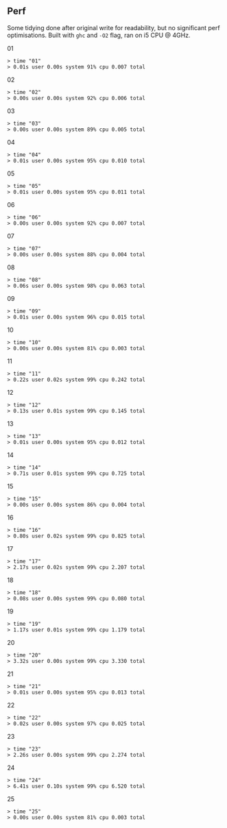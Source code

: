 ## Perf

Some tidying done after original write for readability, but no significant perf optimisations. Built with `ghc` and `-O2` flag, ran on i5 CPU @ 4GHz.

01
```
> time "01" 
> 0.01s user 0.00s system 91% cpu 0.007 total
```

02
```
> time "02" 
> 0.00s user 0.00s system 92% cpu 0.006 total
```

03
```
> time "03" 
> 0.00s user 0.00s system 89% cpu 0.005 total
```

04
```
> time "04" 
> 0.01s user 0.00s system 95% cpu 0.010 total
```

05
```
> time "05" 
> 0.01s user 0.00s system 95% cpu 0.011 total
```

06
```
> time "06" 
> 0.00s user 0.00s system 92% cpu 0.007 total
```

07
```
> time "07" 
> 0.00s user 0.00s system 88% cpu 0.004 total
```

08
```
> time "08" 
> 0.06s user 0.00s system 98% cpu 0.063 total
```

09
```
> time "09" 
> 0.01s user 0.00s system 96% cpu 0.015 total
```

10
```
> time "10"
> 0.00s user 0.00s system 81% cpu 0.003 total
```

11
```
> time "11" 
> 0.22s user 0.02s system 99% cpu 0.242 total
```

12
```
> time "12" 
> 0.13s user 0.01s system 99% cpu 0.145 total
```

13
```
> time "13" 
> 0.01s user 0.00s system 95% cpu 0.012 total
```

14
```
> time "14" 
> 0.71s user 0.01s system 99% cpu 0.725 total
```

15
```
> time "15" 
> 0.00s user 0.00s system 86% cpu 0.004 total
```

16
```
> time "16" 
> 0.80s user 0.02s system 99% cpu 0.825 total
```

17
```
> time "17" 
> 2.17s user 0.02s system 99% cpu 2.207 total
```

18
```
> time "18" 
> 0.08s user 0.00s system 99% cpu 0.080 total
```

19
```
> time "19" 
> 1.17s user 0.01s system 99% cpu 1.179 total
```

20
```
> time "20" 
> 3.32s user 0.00s system 99% cpu 3.330 total
```

21
```
> time "21" 
> 0.01s user 0.00s system 95% cpu 0.013 total
```

22
```
> time "22" 
> 0.02s user 0.00s system 97% cpu 0.025 total
```

23
```
> time "23" 
> 2.26s user 0.00s system 99% cpu 2.274 total
```

24
```
> time "24" 
> 6.41s user 0.10s system 99% cpu 6.520 total
```

25
```
> time "25" 
> 0.00s user 0.00s system 81% cpu 0.003 total
```

